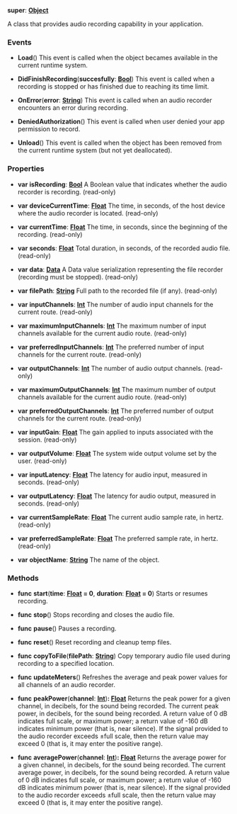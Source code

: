**super**: **[Object](../gravity/object.md)**

A class that provides audio recording capability in your application.

### Events

* **Load**()
This event is called when the object becames available in the current runtime system.

* **DidFinishRecording**(**succesfully**: **[Bool](../gravity/bool.md)**)
This event is called when a recording is stopped or has finished due to reaching its time limit.

* **OnError**(**error**: **[String](../gravity/string.md)**)
This event is called when an audio recorder encounters an error during recording.

* **DeniedAuthorization**()
This event is called when user denied your app permission to record.

* **Unload**()
This event is called when the object has been removed from the current runtime system (but not yet deallocated).



### Properties

* **var** **isRecording**: **[Bool](../gravity/bool.md)**
A Boolean value that indicates whether the audio recorder is recording. \(read-only\)

* **var** **deviceCurrentTime**: **[Float](../gravity/float.md)**
The time, in seconds, of the host device where the audio recorder is located. \(read-only\)

* **var** **currentTime**: **[Float](../gravity/float.md)**
The time, in seconds, since the beginning of the recording. \(read-only\)

* **var** **seconds**: **[Float](../gravity/float.md)**
Total duration, in seconds, of the recorded audio file. \(read-only\)

* **var** **data**: **[Data](Data.md)**
A Data value serialization representing the file recorder (recording must be stopped). \(read-only\)

* **var** **filePath**: **[String](../gravity/string.md)**
Full path to the recorded file (if any). \(read-only\)

* **var** **inputChannels**: **[Int](../gravity/int.md)**
The number of audio input channels for the current route. \(read-only\)

* **var** **maximumInputChannels**: **[Int](../gravity/int.md)**
The maximum number of input channels available for the current audio route. \(read-only\)

* **var** **preferredInputChannels**: **[Int](../gravity/int.md)**
The preferred number of input channels for the current route. \(read-only\)

* **var** **outputChannels**: **[Int](../gravity/int.md)**
The number of audio output channels. \(read-only\)

* **var** **maximumOutputChannels**: **[Int](../gravity/int.md)**
The maximum number of output channels available for the current audio route. \(read-only\)

* **var** **preferredOutputChannels**: **[Int](../gravity/int.md)**
The preferred number of output channels for the current route. \(read-only\)

* **var** **inputGain**: **[Float](../gravity/float.md)**
The gain applied to inputs associated with the session. \(read-only\)

* **var** **outputVolume**: **[Float](../gravity/float.md)**
The system wide output volume set by the user. \(read-only\)

* **var** **inputLatency**: **[Float](../gravity/float.md)**
The latency for audio input, measured in seconds. \(read-only\)

* **var** **outputLatency**: **[Float](../gravity/float.md)**
The latency for audio output, measured in seconds. \(read-only\)

* **var** **currentSampleRate**: **[Float](../gravity/float.md)**
The current audio sample rate, in hertz. \(read-only\)

* **var** **preferredSampleRate**: **[Float](../gravity/float.md)**
The preferred sample rate, in hertz. \(read-only\)

* **var** **objectName**: **[String](../gravity/string.md)**
The name of the object.



### Methods

* **func** **start**(**time**: **[Float](../gravity/float.md) = 0**, **duration**: **[Float](../gravity/float.md) = 0**)
Starts or resumes recording.

* **func** **stop**()
Stops recording and closes the audio file.

* **func** **pause**()
Pauses a recording.

* **func** **reset**()
Reset recording and cleanup temp files.

* **func** **copyToFile**(**filePath**: **[String](../gravity/string.md)**)
Copy temporary audio file used during recording to a specified location.

* **func** **updateMeters**()
Refreshes the average and peak power values for all channels of an audio recorder.

* **func** **peakPower**(**channel**: **[Int](../gravity/int.md)**)<strong>: [Float](../gravity/float.md)</strong> 
Returns the peak power for a given channel, in decibels, for the sound being recorded. The current peak power, in decibels, for the sound being recorded. A return value of 0 dB indicates full scale, or maximum power; a return value of -160 dB indicates minimum power (that is, near silence). If the signal provided to the audio recorder exceeds ±full scale, then the return value may exceed 0 (that is, it may enter the positive range).

* **func** **averagePower**(**channel**: **[Int](../gravity/int.md)**)<strong>: [Float](../gravity/float.md)</strong> 
Returns the average power for a given channel, in decibels, for the sound being recorded. The current average power, in decibels, for the sound being recorded. A return value of 0 dB indicates full scale, or maximum power; a return value of -160 dB indicates minimum power (that is, near silence). If the signal provided to the audio recorder exceeds ±full scale, then the return value may exceed 0 (that is, it may enter the positive range).





